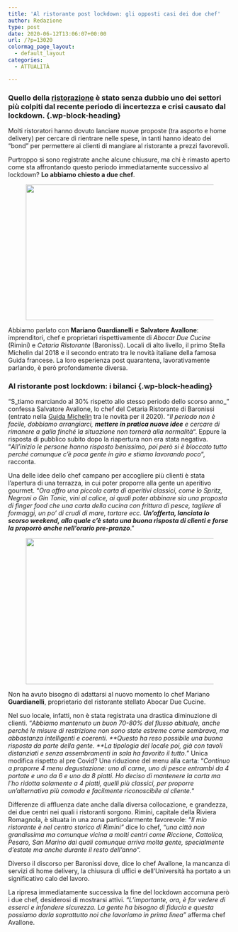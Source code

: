 ```yaml
---
title: 'Al ristorante post lockdown: gli opposti casi dei due chef'
author: Redazione
type: post
date: 2020-06-12T13:06:07+00:00
url: /?p=13020
colormag_page_layout:
  - default_layout
categories:
  - ATTUALITÀ

---
```

### Quello della <a rel="noreferrer noopener" aria-label="ristorazione (apre in una nuova scheda)" href="https://progressonline.it/ristorazione-e-coronavirus-cristina-bowerman/" target="_blank">ristorazione</a> è stato senza dubbio uno dei settori più colpiti dal recente periodo di incertezza e crisi causato dal lockdown.  {.wp-block-heading}

Molti ristoratori hanno dovuto lanciare nuove proposte (tra asporto e home delivery) per cercare di rientrare nelle spese, in tanti hanno ideato dei &#8220;bond&#8221; per permettere ai clienti di mangiare al ristorante a prezzi favorevoli. 

Purtroppo si sono registrate anche alcune chiusure, ma chi è rimasto aperto come sta affrontando questo periodo immediatamente successivo al lockdown? **Lo abbiamo chiesto a due chef**.

<div class="wp-block-image">
  <figure class="aligncenter size-large is-resized"><img decoding="async" loading="lazy" src="https://progressonline.it/wp-content/uploads/2020/06/restaurant-1284351_640.jpg" alt="" class="wp-image-13026" width="460" height="306" /></figure>
</div>

Abbiamo parlato con **Mariano Guardianelli** e **Salvatore Avallone**: imprenditori, chef e proprietari rispettivamente di _Abocar Due Cucine_ (Rimini) e _Cetaria Ristorante_ (Baronissi). Locali di alto livello, il primo Stella Michelin dal 2018 e il secondo entrato tra le novità italiane della famosa Guida francese. La loro esperienza post quarantena, lavorativamente parlando, è però profondamente diversa.

### Al ristorante post lockdown: i bilanci {.wp-block-heading}

&#8220;S_tiamo marciando al 30% rispetto allo stesso periodo dello scorso anno_&#8221; confessa Salvatore Avallone, lo chef del Cetaria Ristorante di Baronissi (entrato nella <a href="https://www.google.com/url?sa=t&rct=j&q=&esrc=s&source=web&cd=&cad=rja&uact=8&ved=2ahUKEwiX09zJkfzpAhUMRBUIHWOsCN0QFjAAegQIBxAC&url=https%3A%2F%2Fwww.viamichelin.it%2F&usg=AOvVaw1rKlbahnVgkhyEpAuKTypr" target="_blank" rel="noreferrer noopener" aria-label="Guida Michelin (apre in una nuova scheda)">Guida Michelin</a> tra le novità per il 2020). &#8220;_Il periodo non è facile, dobbiamo arrangiarci, **mettere in pratica nuove idee** e cercare di rimanere a galla finché la situazione non tornerà alla normalità_&#8220;. Eppure la risposta di pubblico subito dopo la riapertura non era stata negativa. &#8220;_All&#8217;inizio le persone hanno risposto benissimo, poi però si è bloccato tutto perché comunque c&#8217;è poca gente in giro e stiamo lavorando poco_&#8220;, racconta.

Una delle idee dello chef campano per accogliere più clienti è stata l&#8217;apertura di una terrazza, in cui poter proporre alla gente un aperitivo gourmet. &#8220;_Ora offro una piccola carta di aperitivi classici, come lo Spritz, Negroni o Gin Tonic, vini al calice, ai quali poter abbinare sia una proposta di finger food che una carta della cucina con frittura di pesce, tagliere di formaggi, un po&#8217; di crudi di mare, tartare ecc. **Un&#8217;offerta, lanciata lo scorso weekend, alla quale c&#8217;è stata una buona risposta di clienti e forse la proporrò anche nell&#8217;orario pre-pranzo**_.&#8221;

<div class="wp-block-image">
  <figure class="aligncenter size-large is-resized"><img decoding="async" loading="lazy" src="https://progressonline.it/wp-content/uploads/2020/06/dish-918613_640.jpg" alt="" class="wp-image-13027" width="496" height="330" /></figure>
</div>

Non ha avuto bisogno di adattarsi al nuovo momento lo chef Mariano **Guardianelli**, proprietario del ristorante stellato Abocar Due Cucine. 

Nel suo locale, infatti, non è stata registrata una drastica diminuzione di clienti. &#8220;_Abbiamo mantenuto un buon 70-80% del flusso abituale, anche perché le misure di restrizione non sono state estreme come sembrava, ma abbastanza intelligenti e coerenti. **Questo ha reso possibile una buona risposta da parte della gente. **La tipologia del locale poi, già con tavoli distanziati e senza assembramenti in sala ha favorito il tutto._&#8221; Unica modifica rispetto al pre Covid? Una riduzione del menu alla carta: &#8220;_Continuo a proporre 4 menu degustazione: uno di carne, uno di pesce entrambi da 4 portate e uno da 6 e uno da 8 piatti. Ho deciso di mantenere la carta ma l&#8217;ho ridotta solamente a 4 piatti, quelli più classici, per proporre un&#8217;alternativa più comoda e facilmente riconoscibile al cliente._&#8220;

Differenze di affluenza date anche dalla diversa collocazione, e grandezza, dei due centri nei quali i ristoranti sorgono. Rimini, capitale della Riviera Romagnola, è situata in una zona particolarmente favorevole: &#8220;_Il mio ristorante è nel centro storico di Rimini&#8221;_ dice lo chef, _&#8220;una città non grandissima ma comunque vicina a molti centri come Riccione, Cattolica, Pesaro, San Marino dai quali comunque arriva molta gente, specialmente d&#8217;estate ma anche durante il resto dell&#8217;anno_&#8220;. 

Diverso il discorso per Baronissi dove, dice lo chef Avallone, la mancanza di servizi di home delivery, la chiusura di uffici e dell&#8217;Università ha portato a un significativo calo del lavoro.

La ripresa immediatamente successiva la fine del lockdown accomuna però i due chef, desiderosi di mostrarsi attivi. &#8220;_L&#8217;importante, ora, è far vedere di esserci e infondere sicurezza. La gente ha bisogno di fiducia e questa possiamo darla soprattutto noi che lavoriamo in prima linea&#8221;_ afferma chef Avallone.
